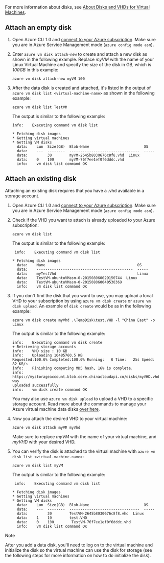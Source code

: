 For more information about disks, see [About Disks and VHDs for Virtual Machines](../articles/storage/storage-about-disks-and-vhds-linux.md).

## <a id="attachempty"></a> Attach an empty disk
1. Open Azure CLI 1.0 and [connect to your Azure subscription](../articles/xplat-cli-connect.md). Make sure you are in Azure Service Management mode (`azure config mode asm`).
2. Enter `azure vm disk attach-new` to create and attach a new disk as shown in the following example. Replace *myVM* with the name of your Linux Virtual Machine and specify the size of the disk in GB, which is *100GB* in this example:

    ```azurecli
    azure vm disk attach-new myVM 100
    ```

3. After the data disk is created and attached, it's listed in the output of `azure vm disk list <virtual-machine-name>` as shown in the following example:

    ```azurecli
    azure vm disk list TestVM
    ```

    The output is similar to the following example:

    ```azurecli
    info:    Executing command vm disk list
    ```

       * Fetching disk images
       * Getting virtual machines
       * Getting VM disks
         data:    Lun  Size(GB)  Blob-Name                         OS
         data:    ---  --------  --------------------------------  -----
         data:         30        myVM-2645b8030676c8f8.vhd  Linux
         data:    0    100       myVM-76f7ee1ef0f6dddc.vhd
         info:    vm disk list command OK

## <a id="attachexisting"></a> Attach an existing disk
Attaching an existing disk requires that you have a .vhd available in a storage account.

1. Open Azure CLI 1.0 and [connect to your Azure subscription](../articles/xplat-cli-connect.md). Make sure you are in Azure Service Management mode (`azure config mode asm`).
2. Check if the VHD you want to attach is already uploaded to your Azure subscription:

    ```azurecli
    azure vm disk list
    ```

    The output is similar to the following example:

    ```azurecli
     info:    Executing command vm disk list
    ```

       * Fetching disk images
         data:    Name                                          OS
         data:    --------------------------------------------  -----
         data:    myTestVhd                                     Linux
         data:    TestVM-ubuntuVMasm-0-201508060029150744  Linux
         data:    TestVM-ubuntuVMasm-0-201508060040530369
         info:    vm disk list command OK

3. If you don't find the disk that you want to use, you may upload a local VHD to your subscription by using
   `azure vm disk create` or `azure vm disk upload`. An example of `disk create` would be as in the following example:

    ```azurecli
    azure vm disk create myVhd .\TempDisk\test.VHD -l "China East" -o Linux
    ```

    The output is similar to the following example:

    ```azurecli
    info:    Executing command vm disk create
    + Retrieving storage accounts
    info:    VHD size : 10 GB
    info:    Uploading 10485760.5 KB
    Requested:100.0% Completed:100.0% Running:   0 Time:   25s Speed:    82 KB/s
    info:    Finishing computing MD5 hash, 16% is complete.
    info:    https://mystorageaccount.blob.core.chinacloudapi.cn/disks/myVHD.vhd was
    uploaded successfully
    info:    vm disk create command OK
    ```

   You may also use `azure vm disk upload` to upload a VHD to a specific storage account. Read more about the commands to manage your Azure virtual machine data disks [over here](https://docs.microsoft.com/cli/azure/get-started-with-az-cli2).

4. Now you attach the desired VHD to your virtual machine:

    ```azurecli
    azure vm disk attach myVM myVhd
    ```

   Make sure to replace *myVM* with the name of your virtual machine, and *myVHD* with your desired VHD.

5. You can verify the disk is attached to the virtual machine with `azure vm disk list <virtual-machine-name>`:

    ```azurecli
    azure vm disk list myVM
    ```

    The output is similar to the following example:

    ```azurecli
     info:    Executing command vm disk list
    ```

       * Fetching disk images
       * Getting virtual machines
       * Getting VM disks
         data:    Lun  Size(GB)  Blob-Name                         OS
         data:    ---  --------  --------------------------------  -----
         data:         30        TestVM-2645b8030676c8f8.vhd  Linux
         data:    1    10        test.VHD
         data:    0    100        TestVM-76f7ee1ef0f6dddc.vhd
         info:    vm disk list command OK

> [!NOTE]
> After you add a data disk, you'll need to log on to the virtual machine and initialize the disk so the virtual machine can use the disk for storage (see the following steps for more information on how to do initialize the disk).
> 
>